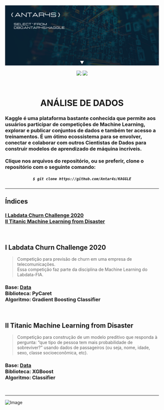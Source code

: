 <!-- BANNER -->
![Wallpaper](https://github.com/Antar4s/KAGGLE/blob/main/Assets/Kaggle.png?raw=true)

<!-- INFORMATIONS -->
<p align="center">
<img src="http://img.shields.io/static/v1?label=LICENSE&message=...&color=GREEN&style=for-the-badge"/>     
<img src="http://img.shields.io/static/v1?label=STATUS&message=EM%20DESENVOLVIMENTO&color=GREEN&style=for-the-badge"/>
</p>
<br>

<!-- TITLE -->
<h1 align="center"> ANÁLISE DE DADOS</h1>
<h3> Kaggle é uma plataforma bastante conhecida que permite aos usuários participar de competições de Machine Learning, explorar e publicar conjuntos de dados e também ter acesso a treinamentos. É um ótimo ecossistema para se envolver, conectar e colaborar com outros Cientistas de Dados para construir modelos de aprendizado de máquina incríveis. <br> <br> Clique nos arquivos do repositório, ou se preferir, clone o repositório com o seguinte comando: </h3>

<!-- CLONE REPOSITORY -->
<h5 align="center">
  
```bash
$ git clone https://github.com/Antar4s/KAGGLE
```
</h6>

<!-- BAR -->
<hr>

## Índices
### [I Labdata Churn Challenge 2020](#i-labdata-churn-challenge-2020)<br>[II Titanic Machine Learning from Disaster](#ii-titanic-machine-learning-from-disaster)
<br>


<!-- STRUCTURE 1 -->
## I Labdata Churn Challenge 2020
> Competição para previsão de churn em uma empresa de telecomunicações. <br> Essa competição faz parte da disciplina de Machine Learning do Labdata-FIA.
### Base: <a href="https://www.kaggle.com/competitions/labdata-churn-challenge-2020/data">Data</a><br>Biblioteca: PyCaret<br>Algoritmo: Gradient Boosting Classifier
<br>

<!-- STRUCTURE 2 -->
## II Titanic Machine Learning from Disaster
> Competição para construção de um modelo preditivo que responda à pergunta: “que tipo de pessoa tem mais probabilidade de sobreviver?” usando dados de passageiros (ou seja, nome, idade, sexo, classe socioeconômica, etc).
### Base: <a href="https://www.kaggle.com/competitions/titanic/data">Data</a><br>Biblioteca: XGBoost<br>Algoritmo: Classifier


<br>
<!-- BAR -->
<hr>

<!-- FOOTER -->
![Image](https://i.imgur.com/p4vnGAN.gif)

